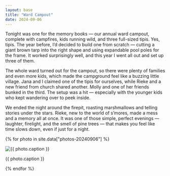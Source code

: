 ```yaml
---
layout: base
title: "Ward Campout"
date: 2024-09-06
---
```


Tonight was one for the memory books — our annual ward campout, complete with campfires, kids running wild, and three full-sized tipis. Yes, tipis. The year before, I’d decided to build one from scratch — cutting a giant brown tarp into the right shape and using expandable pool poles for the frame. It worked surprisingly well, and this year I went all out and set up three of them.

The whole ward turned out for the campout, so there were plenty of families and even more kids, which made the campground feel like a buzzing little village. Jana and I claimed one of the tipis for ourselves, while Rieke and a new friend from church shared another. Molly and one of her friends bunked in the third. The setup was a hit — especially with the younger kids who kept wandering over to peek inside.

We ended the night around the firepit, roasting marshmallows and telling stories under the stars. Rieke, new to the world of s’mores, made a mess and a memory all at once. It was one of those simple, perfect evenings — laughter, firelight, and the smell of pine trees — that makes you feel like time slows down, even if just for a night.

{% for photo in site.data["photos-20240906"] %}
  <div>
    <img src="{{ site.baseurl }}/photos/{{ photo.file }}" alt="{{ photo.caption }}">
    <p>{{ photo.caption }}</p>
  </div>
{% endfor %}